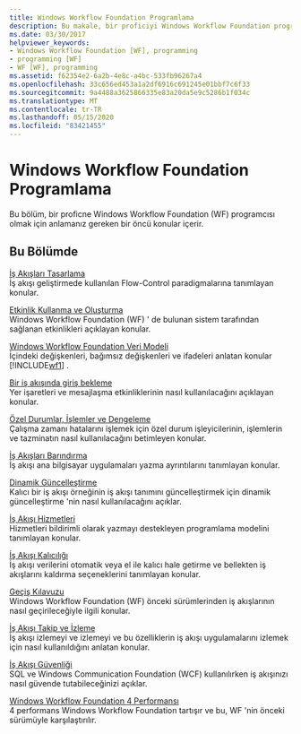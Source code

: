 ```yaml
---
title: Windows Workflow Foundation Programlama
description: Bu makale, bir proficiyi Windows Workflow Foundation programcı olmak için anlamanız gereken başvuruları içerir.
ms.date: 03/30/2017
helpviewer_keywords:
- Windows Workflow Foundation [WF], programming
- programming [WF]
- WF [WF], programming
ms.assetid: f62354e2-6a2b-4e8c-a4bc-533fb96267a4
ms.openlocfilehash: 33c656ed453a1a2df6916c691245e01bbf7c6f33
ms.sourcegitcommit: 9a4488a3625866335e83a20da5e9c5286b1f034c
ms.translationtype: MT
ms.contentlocale: tr-TR
ms.lasthandoff: 05/15/2020
ms.locfileid: "83421455"
---
```

# <a name="windows-workflow-foundation-programming"></a>Windows Workflow Foundation Programlama
Bu bölüm, bir proficne Windows Workflow Foundation (WF) programcısı olmak için anlamanız gereken bir öncü konular içerir.  
  
## <a name="in-this-section"></a>Bu Bölümde  
 [İş Akışları Tasarlama](designing-workflows.md)  
 İş akışı geliştirmede kullanılan Flow-Control paradigmalarına tanımlayan konular.  
  
 [Etkinlik Kullanma ve Oluşturma](using-and-creating-activities.md)  
 Windows Workflow Foundation (WF) ' de bulunan sistem tarafından sağlanan etkinlikleri açıklayan konular.  
  
 [Windows Workflow Foundation Veri Modeli](data-model.md)  
 İçindeki değişkenleri, bağımsız değişkenleri ve ifadeleri anlatan konular [!INCLUDE[wf1](../../../includes/wf1-md.md)] .  
  
 [Bir iş akışında giriş bekleme](waiting-for-input-in-a-workflow.md)  
 Yer işaretleri ve mesajlaşma etkinliklerinin nasıl kullanılacağını açıklayan konular.  
  
 [Özel Durumlar, İşlemler ve Dengeleme](exceptions-transactions-and-compensation.md)  
 Çalışma zamanı hatalarını işlemek için özel durum işleyicilerinin, işlemlerin ve tazminatın nasıl kullanılacağını betimleyen konular.  
  
 [İş Akışları Barındırma](hosting-workflows.md)  
 İş akışı ana bilgisayar uygulamaları yazma ayrıntılarını tanımlayan konular.  
  
 [Dinamik Güncelleştirme](dynamic-update.md)  
 Kalıcı bir iş akışı örneğinin iş akışı tanımını güncelleştirmek için dinamik güncelleştirme 'nin nasıl kullanılacağını açıklar.  
  
 [İş Akışı Hizmetleri](../wcf/feature-details/workflow-services.md)  
 Hizmetleri bildirimli olarak yazmayı destekleyen programlama modelini tanımlayan konular.  
  
 [İş Akışı Kalıcılığı](workflow-persistence.md)  
 İş akışı verilerini otomatik veya el ile kalıcı hale getirme ve bellekten iş akışlarını kaldırma seçeneklerini tanımlayan konular.  
  
 [Geçiş Kılavuzu](migration-guidance.md)  
 Windows Workflow Foundation (WF) önceki sürümlerinden iş akışlarının nasıl geçirileceğiyle ilgili konular.  
  
 [İş Akışı Takip ve İzleme](workflow-tracking-and-tracing.md)  
 İş akışı izlemeyi ve izlemeyi ve bu özelliklerin iş akışı uygulamalarını izlemek için nasıl kullanıldığını anlatan konular.  
  
 [İş Akışı Güvenliği](workflow-security.md)  
 SQL ve Windows Communication Foundation (WCF) kullanılırken iş akışınızı nasıl güvende tutabileceğinizi açıklar.  
  
 [Windows Workflow Foundation 4 Performansı](performance.md)  
 4 performans Windows Workflow Foundation tartışır ve bu, WF 'nin önceki sürümüyle karşılaştırılır.
